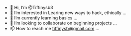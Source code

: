 - 👋 Hi, I’m @Tiffinysb3
- 👀 I’m interested in Learing new ways to hack, ethically ...
- 🌱 I’m currently learning basics ...
- 💞️ I’m looking to collaborate on beginning projects ...
- 📫 How to reach me tiffinysb@gmail.com ...

<!---
Tiffinysb3/Tiffinysb3 is a ✨ special ✨ repository because its `README.md` (this file) appears on your GitHub profile.
You can click the Preview link to take a look at your changes.
--->
